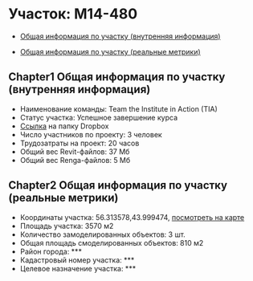 # Участок: M14-480

* [Общая информация по участку (внутренняя информация)](#Chapter1)

* [Общая информация по участку (реальные метрики)](#Chapter2)

## <a id="test">Chapter1</a> Общая информация по участку (внутренняя информация)
+ Наименование команды: Team the Institute in Action (TIA)
+ Статус участка: Успешное завершение курса
+ [Ссылка](https://www.dropbox.com/sh/wvvgv1nw1iqred9/AADYFZpJ98bt13_w8VZHYthMa/M14_480?dl=0) на папку Dropbox
+ Число участников по проекту: 3 человек
+ Трудозатраты на проект: 20 часов
+ Общий вес Revit-файлов: 37 Мб
+ Общий вес Renga-файлов: 5 Мб
## <a id="test">Chapter2</a> Общая информация по участку (реальные метрики)
+ Координаты участка: 56.313578,43.999474, [посмотреть на карте]("yandex.ru/maps/47/nizhny-novgorod/?ll=56.313578%2C43.999474&z=19")
+ Площадь участка: 3570 м2
+ Количество замоделированных объектов: 3 шт.
+ Общая площадь смоделированных объектов: 810 м2
+ Район города: *** 
+ Кадастровый номер участка: *** 
+ Целевое назначение участка: *** 
